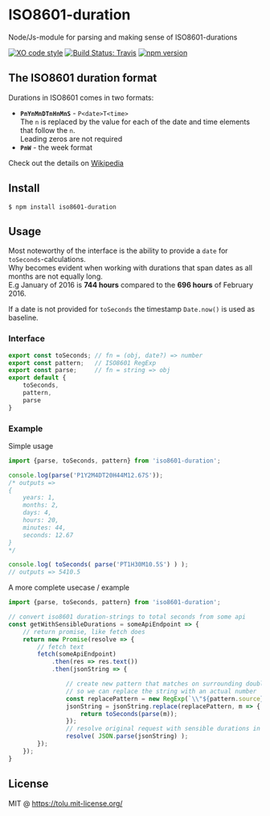 # ISO8601-duration
Node/Js-module for parsing and making sense of ISO8601-durations

[![XO code style](https://img.shields.io/badge/code_style-XO-5ed9c7.svg)][1]
[![Build Status: Travis](https://img.shields.io/travis/tolu/ISO8601-duration/master.svg)][2]
[![npm version](https://img.shields.io/npm/v/iso8601-duration.svg)][3]

## The ISO8601 duration format

Durations in ISO8601 comes in two formats:
* **`PnYnMnDTnHnMnS`**  - `P<date>T<time>`  
  The `n` is replaced by the value for each of the date and time elements that follow the `n`.  
  Leading zeros are not required
* **`PnW`** - the week format


Check out the details on [Wikipedia](https://en.wikipedia.org/wiki/ISO_8601#Durations) 

## Install

```
$ npm install iso8601-duration
```

## Usage
Most noteworthy of the interface is the ability to provide a `date` for `toSeconds`-calculations.  
Why becomes evident when working with durations that span dates as all months are not equally long.  
E.g January of 2016 is **744 hours** compared to the **696 hours** of February 2016.  

If a date is not provided for `toSeconds` the timestamp `Date.now()` is used as baseline. 

### Interface

```js
export const toSeconds; // fn = (obj, date?) => number
export const pattern;   // ISO8601 RegExp
export const parse;     // fn = string => obj
export default {
	toSeconds,
	pattern,
	parse
}
```

### Example
Simple usage
```js
import {parse, toSeconds, pattern} from 'iso8601-duration';

console.log(parse('P1Y2M4DT20H44M12.67S'));
/* outputs =>
{
	years: 1,
	months: 2,
	days: 4,
	hours: 20,
	minutes: 44,
	seconds: 12.67
}
*/

console.log( toSeconds( parse('PT1H30M10.5S') ) );
// outputs => 5410.5

```

A more complete usecase / example
```js
import {parse, toSeconds, pattern} from 'iso8601-duration';

// convert iso8601 duration-strings to total seconds from some api
const getWithSensibleDurations = someApiEndpoint => {
	// return promise, like fetch does
	return new Promise(resolve => {
		// fetch text
		fetch(someApiEndpoint)
			.then(res => res.text())
			.then(jsonString => {

				// create new pattern that matches on surrounding double-quotes
				// so we can replace the string with an actual number
				const replacePattern = new RegExp(`\\"${pattern.source}\\"`, 'g');
				jsonString = jsonString.replace(replacePattern, m => {
					return toSeconds(parse(m));
				});
				// resolve original request with sensible durations in object
				resolve( JSON.parse(jsonString) );
		});
	});
}

```


## License

MIT @ https://tolu.mit-license.org/

[1]: https://github.com/sindresorhus/xo "xo on github"
[2]: https://travis-ci.org/tolu/ISO8601-duration "travis build status"
[3]: https://www.npmjs.com/package/iso8601-duration "npm package"
